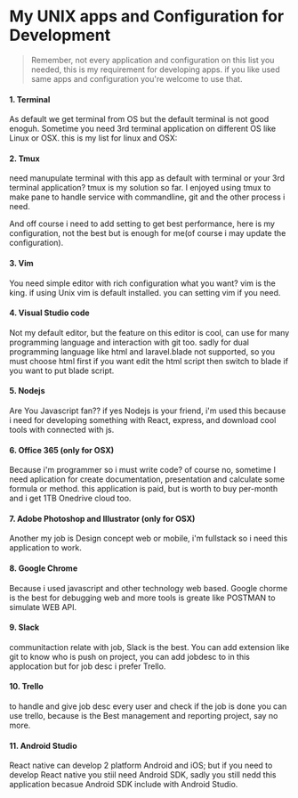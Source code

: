 # My UNIX apps and Configuration for Development


> Remember, not every application and configuration on this list you needed, this is my requirement for developing apps. if you like used same apps and configuration you're welcome to use that.


#### 1. Terminal
As default we get terminal from OS but the default terminal is not good enoguh. Sometime you need 3rd terminal application on different OS like Linux or OSX. this is my list for linux and OSX:


#### 2. Tmux
need manupulate terminal with this app as default with terminal or your 3rd terminal application? tmux is my solution so far. I enjoyed using tmux to make pane to handle service with commandline, git and the other process i need.

And off course i need to add setting to get best performance, here is my configuration, not the best but is enough for me(of course i may update the configuration).

#### 3. Vim
You need simple editor with rich configuration what you want? vim is the king. if using Unix vim is default installed. you can setting vim if you need.

#### 4. Visual Studio code
Not my default editor, but the feature on this editor is cool, can use for many programming language and interaction with git too. sadly for dual programming language like html and laravel.blade not supported, so you must choose html first if you want edit the html script then switch to blade if you want to put blade script.

#### 5. Nodejs
Are You Javascript fan?? if yes Nodejs is your friend, i'm used this because i need for developing something with React, express, and download cool tools with connected with js.

#### 6. Office 365 (only for OSX)
Because i'm programmer so i must write code? of course no, sometime I need aplication for create documentation, presentation and calculate some formula or method. this application is paid, but is worth to buy per-month and i get 1TB Onedrive cloud too.

#### 7. Adobe Photoshop and Illustrator (only for OSX)
Another my job is Design concept web or mobile, i'm fullstack so i need this application to work.

#### 8. Google Chrome
Because i used javascript and other technology web based. Google chorme is the best for debugging web and more tools is greate like POSTMAN to simulate WEB API.

#### 9. Slack
communitaction relate with job, Slack is the best. You can add extension like git to know who is push on project, you can add jobdesc to in this applocation but for job desc i prefer Trello.

#### 10. Trello
to handle and give job desc every user and check if the job is done you can use trello, because is the Best management and reporting project, say no more.  

#### 11. Android Studio
React native can develop 2 platform Android and iOS; but if you need to develop React native you stiil need Android SDK, sadly you still nedd this application becasue Android SDK include with Android Studio.
